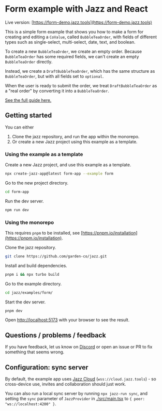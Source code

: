 # Form example with Jazz and React

Live version: [https://form-demo.jazz.tools](https://form-demo.jazz.tools)

This is a simple form example that shows you how to make a form for creating and editing a `CoValue`, 
called `BubbleTeaOrder`, with fields of different types such
as single-select, multi-select, date, text, and boolean.

To create a new `BubbleTeaOrder`, we create an empty order. Because `BubbleTeaOrder` has some
required fields, we can't create an empty `BubbleTeaOrder` directly. 

Instead, we create a `DraftBubbleTeaOrder`,
which has the same structure as `BubbleTeaOrder`, but with all fields set to `optional`.

When the user is ready to submit the order, we treat `DraftBubbleTeaOrder` as a "real order" by
converting it into a `BubbleTeaOrder`.

[See the full guide here.](https://jazz.tools/docs/react/design-patterns/form)

## Getting started

You can either
1. Clone the jazz repository, and run the app within the monorepo.
2. Or create a new Jazz project using this example as a template.


### Using the example as a template

Create a new Jazz project, and use this example as a template.
```bash
npx create-jazz-app@latest form-app --example form
```

Go to the new project directory.
```bash
cd form-app
```

Run the dev server.
```bash
npm run dev
```

### Using the monorepo

This requires `pnpm` to be installed, see [https://pnpm.io/installation](https://pnpm.io/installation).

Clone the jazz repository.
```bash
git clone https://github.com/garden-co/jazz.git
```

Install and build dependencies.
```bash
pnpm i && npx turbo build
```

Go to the example directory.
```bash
cd jazz/examples/form/
```

Start the dev server.
```bash
pnpm dev
```

Open [http://localhost:5173](http://localhost:5173) with your browser to see the result.

## Questions / problems / feedback

If you have feedback, let us know on [Discord](https://discord.gg/utDMjHYg42) or open an issue or PR to fix something that seems wrong.

## Configuration: sync server

By default, the example app uses [Jazz Cloud](https://jazz.tools/cloud) (`wss://cloud.jazz.tools`) - so cross-device use, invites and collaboration should just work.

You can also run a local sync server by running `npx jazz-run sync`, and setting the `sync` parameter of `JazzProvider` in [./src/main.tsx](./src/main.tsx) to `{ peer: "ws://localhost:4200" }`.
